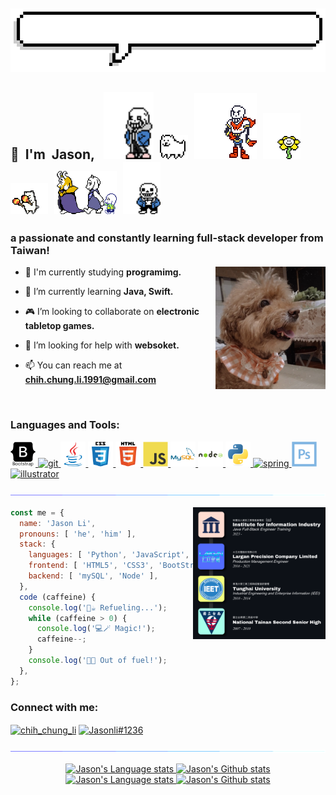 <br>
<br>
<div align="left">
  <a href="https://github.com/Jasonli1991">
    <img src="pixel-speech-bubble2.gif">
  </a>
</div>
<h2>👋&nbsp; I'm &nbsp;Jason, &nbsp;
  <a href="https://github.com/Jasonli1991"><img src="pixel-sans.gif" alt="sans" width="80"></a>&nbsp;
  <a href="https://github.com/Jasonli1991"><img src="dog-tail-wagging-small-dog.gif" alt="tail" width="45"></a>&nbsp;
  <a href="https://github.com/Jasonli1991"><img src="tapping-foot-foot-tap.gif" alt="tapping" width="100"></a>&nbsp;
  <a href="https://github.com/Jasonli1991"><img src="dancing-dance.gif" alt="follower" width="60"></a>&nbsp;
  <a href="https://github.com/Jasonli1991"><img src="deltarune-deltarune-chapter2.gif" alt="deltarune" width="60"></a>&nbsp;
  <a href="https://github.com/Jasonli1991"><img src="family-walk.gif" alt="family" width="100"></a>&nbsp;
  <a href="https://github.com/Jasonli1991"><img src="spinning-spin.gif" alt="spinning" width="60"></a>
</h2>
<h3>a passionate and constantly learning full-stack developer from Taiwan!</h3>

<p><a href="https://github.com/Jasonli1991"><img align="right" width="35%" src="IMG_8803.jpg" alt="mydog-image" /></a></p>

- 🔭 I'm currently studying **programimg.**

- 🌱 I’m currently learning **Java, Swift.**

- 🎮 I’m looking to collaborate on **electronic tabletop games.**

- 🤝 I’m looking for help with **websoket.**

- 📫 You can reach me at **chih.chung.li.1991@gmail.com**

<br>
<h3 align="left">Languages and Tools:</h3>
<p align="left"> <a href="https://getbootstrap.com" target="_blank" rel="noreferrer"> <img src="https://raw.githubusercontent.com/devicons/devicon/master/icons/bootstrap/bootstrap-plain-wordmark.svg" alt="bootstrap" width="40" height="40"/> </a> <a href="https://git-scm.com/" target="_blank" rel="noreferrer"> <img src="https://www.vectorlogo.zone/logos/git-scm/git-scm-icon.svg" alt="git" width="40" height="40"/> </a><a href="https://www.java.com" target="_blank" rel="noreferrer"> <img src="https://raw.githubusercontent.com/devicons/devicon/master/icons/java/java-original.svg" alt="java" width="40" height="40"/> </a><a href="https://www.w3schools.com/css/" target="_blank" rel="noreferrer"> <img src="https://raw.githubusercontent.com/devicons/devicon/master/icons/css3/css3-original-wordmark.svg" alt="css3" width="40" height="40"/> </a><a href="https://www.w3.org/html/" target="_blank" rel="noreferrer"> <img src="https://raw.githubusercontent.com/devicons/devicon/master/icons/html5/html5-original-wordmark.svg" alt="html5" width="40" height="40"/> </a> <a href="https://developer.mozilla.org/en-US/docs/Web/JavaScript" target="_blank" rel="noreferrer"> <img src="https://raw.githubusercontent.com/devicons/devicon/master/icons/javascript/javascript-original.svg" alt="javascript" width="40" height="40"/> </a>   <a href="https://www.mysql.com/" target="_blank" rel="noreferrer"> <img src="https://raw.githubusercontent.com/devicons/devicon/master/icons/mysql/mysql-original-wordmark.svg" alt="mysql" width="40" height="40"/> </a> <a href="https://nodejs.org" target="_blank" rel="noreferrer"> <img src="https://raw.githubusercontent.com/devicons/devicon/master/icons/nodejs/nodejs-original-wordmark.svg" alt="nodejs" width="40" height="40"/> </a> <a href="https://www.python.org" target="_blank" rel="noreferrer"> <img src="https://raw.githubusercontent.com/devicons/devicon/master/icons/python/python-original.svg" alt="python" width="40" height="40"/> </a> <a href="https://spring.io/" target="_blank" rel="noreferrer"> <img src="https://www.vectorlogo.zone/logos/springio/springio-icon.svg" alt="spring" width="40" height="40"/> </a> <a href="https://www.photoshop.com/en" target="_blank" rel="noreferrer"> <img src="https://raw.githubusercontent.com/devicons/devicon/master/icons/photoshop/photoshop-line.svg" alt="photoshop" width="40" height="40"/> </a> 
  <a href="https://www.adobe.com/in/products/illustrator.html" target="_blank" rel="noreferrer"> <img src="https://www.vectorlogo.zone/logos/adobe_illustrator/adobe_illustrator-icon.svg" alt="illustrator" width="40" height="40"/> </a></p>


<p><a href="https://github.com/Jasonli1991"><img src="borderseperator.gif" alt="divider" /></a></p>

<p><a href="https://github.com/Jasonli1991#gh-light-mode-only"><img align="right" width="42%" src="edex.PNG" alt="Educational Experience"/></a></p>
<div align="left" width="70%">

```javascript
const me = {
  name: 'Jason Li',
  pronouns: [ 'he', 'him' ],
  stack: {
    languages: [ 'Python', 'JavaScript', 'jQuery', 'Java' ],
    frontend: [ 'HTML5', 'CSS3', 'BootStrap', 'Vue' ],
    backend: [ 'mySQL', 'Node' ],
  },
  code (caffeine) {
    console.log('🐶☕️ Refueling...');
    while (caffeine > 0) {
      console.log('💻🪄 Magic!');
      caffeine--;
    }
    console.log('🪫💤 Out of fuel!');
  },
};
```
</div>

<h3 align="left">Connect with me:</h3>
<p align="left">
<a href="https://instagram.com/chih_chung_li" target="blank"><img align="center" src="https://raw.githubusercontent.com/rahuldkjain/github-profile-readme-generator/master/src/images/icons/Social/instagram.svg" alt="chih_chung_li" height="30" width="40" /></a>
<a href="https://discord.gg/Jasonli#1236" target="blank"><img align="center" src="https://raw.githubusercontent.com/rahuldkjain/github-profile-readme-generator/master/src/images/icons/Social/discord.svg" alt="Jasonli#1236" height="30" width="40" /></a>
</p>

<p><a href="https://github.com/Jasonli1991"><img src="borderseperator.gif" alt="divider" /></a></p>


<!-- <div align="center">
  
| <a href="https://github.com/Jasonli1991-readme-stats"><img align="center" src="https://github-readme-stats.vercel.app/api?username=Jasonli1991&show_icons=true&include_all_commits=true&theme=vue-dark&hide_border=true" alt="Jason's github stats" height=72%/></a> | <a href="https://github.com/Jasonli1991-readme-stats"><img align="center" src="https://github-readme-stats.vercel.app/api/top-langs/?username=Jasonli1991&layout=compact&theme=vue-dark&hide_border=true" height=100% /></a> </div>|
| ------------- | ------------- |  
   -->

  
  



<!-- Light Mode -->
<div align="center"> 
<a href="https://github.com/anuraghazra/github-readme-stats#gh-light-mode-only">
<img height=200 src="https://github-readme-stats-git-masterrstaa-rickstaa.vercel.app/api/top-langs/?username=Jasonli1991&layout=compact&langs_count=10&hide_border=true&role=owner,collaborator&theme=default#gh-light-mode-only" alt="Jason's Language stats" />
</a>
<a href="https://github.com/anuraghazra/github-readme-stats#gh-light-mode-only">
<img height=200 src="https://github-readme-stats-git-masterrstaa-rickstaa.vercel.app/api?username=Jasonli1991&show_icons=true&count_private=true&line_height=28&hide_border=true&card_width=347&include_all_commits=true&role=owner,collaborator&exclude_repo=github-readme-stats&theme=default&hide_rank=true#gh-light-mode-only" alt="Jason's Github stats" />
</a>
</div>

<!-- Dark Mode -->
<div align="center"> 
<a href="https://github.com/anuraghazra/github-readme-stats#gh-dark-mode-only">
<img height=200 src="https://github-readme-stats-git-masterrstaa-rickstaa.vercel.app/api/top-langs/?username=Jasonli1991&layout=compact&langs_count=10&hide_border=true&role=owner,collaborator&theme=dark&bg_color=0d1116#gh-dark-mode-only" alt="Jason's Language stats" />
</a>
<a href="https://github.com/anuraghazra/github-readme-stats#gh-dark-mode-only">
<img height=200 src="https://github-readme-stats-git-masterrstaa-rickstaa.vercel.app/api?username=Jasonli1991&show_icons=true&count_private=true&line_height=28&hide_border=true&card_width=347&include_all_commits=true&role=owner,collaborator&exclude_repo=github-readme-stats&theme=dark&bg_color=0d1116&hide_rank=true#gh-dark-mode-only" alt="Jason's Github stats" />
</a>
</div> 







